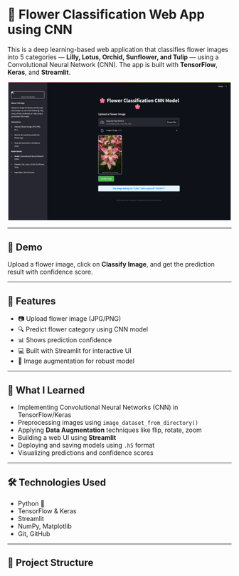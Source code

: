  # 🌸 Flower Classification Web App using CNN

This is a deep learning-based web application that classifies flower images into 5 categories — **Lilly, Lotus, Orchid, Sunflower, and Tulip** — using a Convolutional Neural Network (CNN). The app is built with **TensorFlow**, **Keras**, and **Streamlit**.

<p align="center">
  <img src="CNN.png" width="500" alt="App Screenshot"/>
</p>

---

## 📸 Demo

Upload a flower image, click on **Classify Image**, and get the prediction result with confidence score.

---

## 🚀 Features

- 📷 Upload flower image (JPG/PNG)
- 🔍 Predict flower category using CNN model
- 📊 Shows prediction confidence
- 💻 Built with Streamlit for interactive UI
- 🎨 Image augmentation for robust model

---

## 🧠 What I Learned

- Implementing Convolutional Neural Networks (CNN) in TensorFlow/Keras  
- Preprocessing images using `image_dataset_from_directory()`  
- Applying **Data Augmentation** techniques like flip, rotate, zoom  
- Building a web UI using **Streamlit**  
- Deploying and saving models using `.h5` format  
- Visualizing predictions and confidence scores

---

## 🛠️ Technologies Used

- Python 🐍  
- TensorFlow & Keras  
- Streamlit  
- NumPy, Matplotlib  
- Git, GitHub  

---

## 📁 Project Structure

